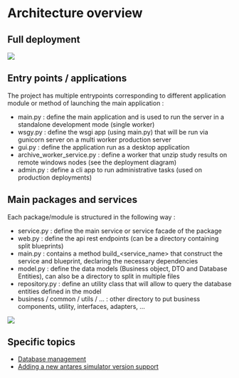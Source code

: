 # Architecture overview

## Full deployment

![](../assets/media/img/deployment_architecture.png)


## Entry points / applications

The project has multiple entrypoints corresponding to different application module or 
method of launching the main application :

- main.py : define the main application and is used to run the server in a standalone development mode (single worker)
- wsgy.py : define the wsgi app (using main.py) that will be run via gunicorn server on a multi worker production server
- gui.py : define the application run as a desktop application
- archive_worker_service.py : define a worker that unzip study results on remote windows nodes (see the deployment diagram)
- admin.py : define a cli app to run administrative tasks (used on production deployments)

## Main packages and services

Each package/module is structured in the following way :

- service.py : define the main service or service facade of the package
- web.py : define the api rest endpoints (can be a directory containing split blueprints)  
- main.py : contains a method build_<service_name> that construct the service and blueprint, declaring the necessary dependencies
- model.py : define the data models (Business object, DTO and Database Entities), can also be a directory to split in multiple files
- repository.py : define an utility class that will allow to query the database entities defined in the model
- business / common / utils / ... : other directory to put business components, utility, interfaces, adapters, ...

![](../assets/media/img/module_architecture.png)

## Specific topics

- [Database management](./1-database.md)
- [Adding a new antares simulator version support](./2-add-new-antares-version.md)


